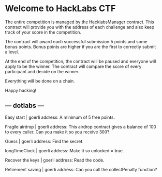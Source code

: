 
# Welcome to HackLabs CTF 

The entire competition is managed by the HacklabsManager contract. This contract will provide you with the address of each challenge and also keep track of your score in the competition.

The contract will award each successful submission 5 points and some bonus points. Bonus points are higher if you are the first to correctly submit a level.

At the end of the competition, the contract will be paused and everyone will apply to be the winner. The contract will compare the score of every participant and decide on the winner.

Everything will be done on a chain.

Happy hacking!  

## — dotlabs —

Easy start | goerli address:
A minimum of 5 free points.

Fragile airdrop | goerli address:
This airdrop contract gives a balance of 100 to every caller. Can you make it so you receive 300?

Guess | goerli address:
Find the secret.

longTimeClock | goerli address:
Make it so unlocked = true.

Recover the keys | goerli address:
Read the code.

Retirement saving | goerli address:
Can you call the collectPenalty function?
